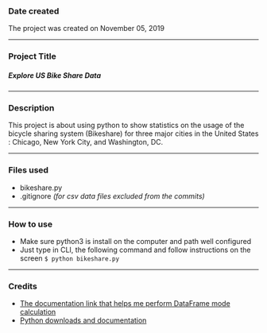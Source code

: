 ### Date created
The project was created on November 05, 2019
___

### Project Title
##### Explore US Bike Share Data
___

### Description
This project is about using python to show statistics on the usage of the bicycle sharing system (Bikeshare) for three major cities in the United States : Chicago, New York City, and Washington, DC.
___

### Files used
- bikeshare.py
- .gitignore *(for csv data files excluded from the commits)*
___

### How to use
- Make sure python3 is install on the computer and path well configured
- Just type in CLI, the following command and follow instructions on the screen
`$ python bikeshare.py`
___
### Credits
- [The documentation link that helps me perform DataFrame mode calculation](https://pandas.pydata.org/pandas-docs/stable/reference/api/pandas.DataFrame.mode.html#pandas.DataFrame.mode)
- [Python downloads and documentation](https://www.python.org/downloads/)
